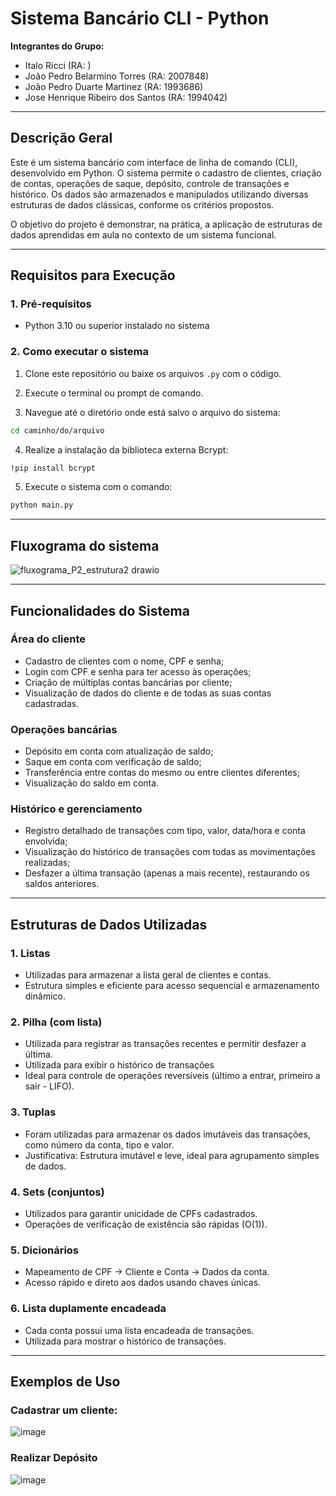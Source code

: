 # Sistema Bancário CLI - Python

**Integrantes do Grupo:**
* Italo Ricci (RA: )
* João Pedro Belarmino Torres (RA: 2007848)
* João Pedro Duarte Martinez (RA: 1993686)
* Jose Henrique Ribeiro dos Santos (RA: 1994042)

---

## Descrição Geral

Este é um sistema bancário com interface de linha de comando (CLI), desenvolvido em Python. O sistema permite o cadastro de clientes, criação de contas, operações de saque, depósito, controle de transações e histórico. Os dados são armazenados e manipulados utilizando diversas estruturas de dados clássicas, conforme os critérios propostos.

O objetivo do projeto é demonstrar, na prática, a aplicação de estruturas de dados aprendidas em aula no contexto de um sistema funcional.

---

## Requisitos para Execução

### 1. Pré-requisitos

* Python 3.10 ou superior instalado no sistema

### 2. Como executar o sistema

1. Clone este repositório ou baixe os arquivos `.py` com o código.

2. Execute o terminal ou prompt de comando.

3. Navegue até o diretório onde está salvo o arquivo do sistema:

```bash
cd caminho/do/arquivo
```
4. Realize a instalação da biblioteca externa Bcrypt:
```bash
!pip install bcrypt
```
5. Execute o sistema com o comando:

```bash
python main.py
```
---
## Fluxograma do sistema 
![fluxograma_P2_estrutura2 drawio](https://github.com/user-attachments/assets/9c87917c-0ac0-49d7-83ee-07a9f63e233b)


---

## Funcionalidades do Sistema

### Área do cliente

* Cadastro de clientes com o nome, CPF e senha;
* Login com CPF e senha  para ter acesso às operações;
* Criação de múltiplas contas bancárias por cliente;
* Visualização de dados do cliente e de todas as suas contas cadastradas.

### Operações bancárias
* Depósito em conta com atualização de saldo;
* Saque em conta com verificação de saldo;
* Transferência entre contas do mesmo ou entre clientes diferentes;
* Visualização do saldo em conta.

### Histórico e gerenciamento
* Registro detalhado de transações com tipo, valor, data/hora e conta envolvida;
* Visualização do histórico de transações com todas as movimentações realizadas;
* Desfazer a última transação (apenas a mais recente), restaurando os saldos anteriores.
  
---

## Estruturas de Dados Utilizadas

### 1. **Listas**

* Utilizadas para armazenar a lista geral de clientes e contas.
* Estrutura simples e eficiente para acesso sequencial e armazenamento dinâmico.

### 2. **Pilha (com lista)**

* Utilizada para registrar as transações recentes e permitir desfazer a última.
* Utilizada para exibir o histórico de transações
* Ideal para controle de operações reversíveis (último a entrar, primeiro a sair - LIFO).

### 3. **Tuplas**

* Foram utilizadas para armazenar os dados imutáveis das transações, como número da conta, tipo e valor.
* Justificativa: Estrutura imutável e leve, ideal para agrupamento simples de dados.

### 4. **Sets (conjuntos)**

* Utilizados para garantir unicidade de CPFs cadastrados.
* Operações de verificação de existência são rápidas (O(1)).

### 5. **Dicionários**

* Mapeamento de CPF → Cliente e Conta → Dados da conta.
* Acesso rápido e direto aos dados usando chaves únicas.

### 6. **Lista duplamente encadeada**

* Cada conta possui uma lista encadeada de transações.
* Utilizada para mostrar o histórico de transações.

---

## Exemplos de Uso

### Cadastrar um cliente:
![image](https://github.com/user-attachments/assets/81bd12e3-86cd-47c8-9505-980be5c80fe6)

### Realizar Depósito

![image](https://github.com/user-attachments/assets/8fea0ff7-e6c8-4eb1-837e-a5d16296f6c9)

